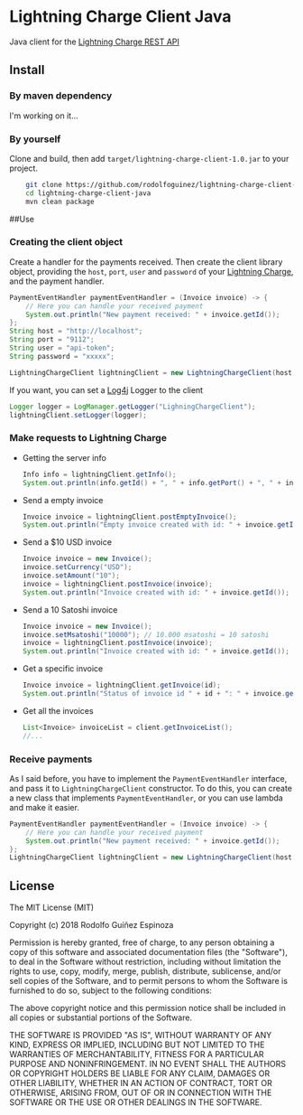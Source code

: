 # Lightning Charge Client Java
Java client for the [Lightning Charge REST API](https://github.com/ElementsProject/lightning-charge)
## Install
### By maven dependency
I'm working on it...

### By yourself
Clone and build, then add `target/lightning-charge-client-1.0.jar` to your project.
```bash
    git clone https://github.com/rodolfoguinez/lightning-charge-client-java.git
    cd lightning-charge-client-java
    mvn clean package
```

##Use
### Creating the client object
Create a handler for the payments received. Then create the client library object, providing the `host`, `port`, `user` and `password` of your [Lightning Charge](https://github.com/ElementsProject/lightning-charge), and the payment handler.

```java
PaymentEventHandler paymentEventHandler = (Invoice invoice) -> {
    // Here you can handle your received payment 
    System.out.println("New payment received: " + invoice.getId());
};
String host = "http://localhost";
String port = "9112";
String user = "api-token";
String password = "xxxxx";

LightningChargeClient lightningClient = new LightningChargeClient(host, port, user, password, paymentEventHandler);
```

If you want, you can set a [Log4j](https://logging.apache.org/log4j/2.0/) Logger to the client
```java
Logger logger = LogManager.getLogger("LighningChargeClient");
lightningClient.setLogger(logger);
```

### Make requests to Lightning Charge
* Getting the server info
    ```java
    Info info = lightningClient.getInfo();
    System.out.println(info.getId() + ", " + info.getPort() + ", " + info.getVersion());
    ```
* Send a empty invoice
    ```java
    Invoice invoice = lightningClient.postEmptyInvoice();
    System.out.println("Empty invoice created with id: " + invoice.getId());
    ```
* Send a $10 USD invoice
    ```java
    Invoice invoice = new Invoice();
    invoice.setCurrency("USD");
    invoice.setAmount("10");
    invoice = lightningClient.postInvoice(invoice);
    System.out.println("Invoice created with id: " + invoice.getId());
    ```

* Send a 10 Satoshi invoice
    ```java
    Invoice invoice = new Invoice();
    invoice.setMsatoshi("10000"); // 10.000 msatoshi = 10 satoshi
    invoice = lightningClient.postInvoice(invoice);
    System.out.println("Invoice created with id: " + invoice.getId());
  
* Get a specific invoice
  ```java
  Invoice invoice = lightningClient.getInvoice(id);
  System.out.println("Status of invoice id " + id + ": " + invoice.getStatus());
  ```
* Get all the invoices
    ```java
    List<Invoice> invoiceList = client.getInvoiceList();
    //...
    ```
### Receive payments
As I said before, you have to implement the `PaymentEventHandler` interface, and pass it to `LightningChargeClient` constructor.
To do this, you can create a new class that implements `PaymentEventHandler`, or you can use lambda and make it easier.
```java
PaymentEventHandler paymentEventHandler = (Invoice invoice) -> {
    // Here you can handle your received payment 
    System.out.println("New payment received: " + invoice.getId());
};
LightningChargeClient lightningClient = new LightningChargeClient(host, port, user, password, paymentEventHandler);
```

## License
The MIT License (MIT)

Copyright (c) 2018 Rodolfo Guíñez Espinoza

Permission is hereby granted, free of charge, to any person obtaining a copy of this software and associated documentation files (the "Software"), to deal in the Software without restriction, including without limitation the rights to use, copy, modify, merge, publish, distribute, sublicense, and/or sell copies of the Software, and to permit persons to whom the Software is furnished to do so, subject to the following conditions:

The above copyright notice and this permission notice shall be included in all copies or substantial portions of the Software.

THE SOFTWARE IS PROVIDED "AS IS", WITHOUT WARRANTY OF ANY KIND, EXPRESS OR IMPLIED, INCLUDING BUT NOT LIMITED TO THE WARRANTIES OF MERCHANTABILITY, FITNESS FOR A PARTICULAR PURPOSE AND NONINFRINGEMENT. IN NO EVENT SHALL THE AUTHORS OR COPYRIGHT HOLDERS BE LIABLE FOR ANY CLAIM, DAMAGES OR OTHER LIABILITY, WHETHER IN AN ACTION OF CONTRACT, TORT OR OTHERWISE, ARISING FROM, OUT OF OR IN CONNECTION WITH THE SOFTWARE OR THE USE OR OTHER DEALINGS IN THE SOFTWARE.